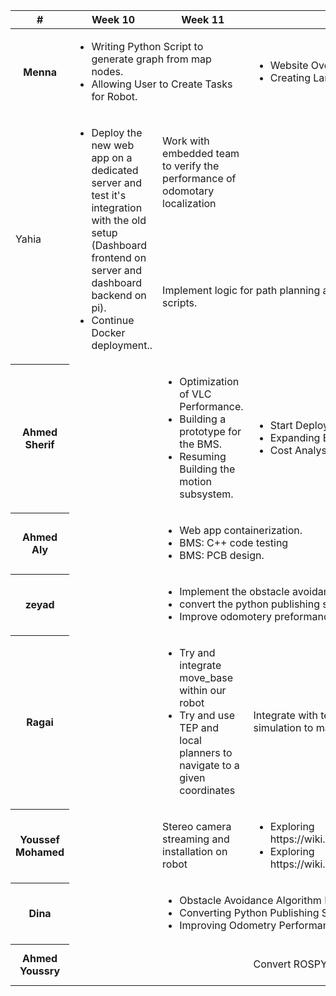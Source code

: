 <table class="table">
  <thead>
    <tr>
      <th scope="col">#</th>
      <th scope="col">Week 10 </th>
      <th scope="col">Week 11 </th>
      <th scope="col">Week 12 </th>
      <th scope="col">Week 13 </th>
    </tr>
  </thead>
  <tbody>
    <tr>
      <th scope="row">Menna</th>
      <td colspan="2">
        <ul>
          <li>Writing Python Script to generate graph from map nodes.</li>
          <li>Allowing User to Create Tasks for Robot.</li>
        </ul>
      </td>
      <td colspan="2">
        <ul>
          <li>Website Overview , refactoring and solving issues if found.</li>
          <li>Creating LandingPage.</li>
        </ul>
      </td>    
    </tr>
    <tr>
        <td rowspan="2">Yahia</td>
        <td rowspan="2">
          <ul>
            <li>Deploy the new web app on a dedicated server and test it's integration with the old setup (Dashboard frontend on server and dashboard backend on pi).</li>
            <li>Continue Docker deployment..</li>
          </ul>
        </td>
        <td>Work with embedded team to verify the performance of odomotary localization</td>
    </tr>
    <tr>
        <td colspan="2">Implement logic for path planning and integrate it with high level web interface and low level ros scripts.</td>
        <td>Verify the theoretical results from the WiFi localization model, and make any necessary adjustments.</td>
    </tr>
        <tr>
      <th scope="row">Ahmed Sherif</th>
      <td ></td>
      <td>
        <ul>
          <li>Optimization of VLC Performance.</li>
          <li>Building a prototype for the BMS.</li>
          <li>Resuming Building the motion subsystem.</li>
        </ul>
      </td>    
      <td>
        <ul>
          <li>Start Deploying VLC.</li>
          <li>Expanding BMS.</li>
          <li>Cost Analysis Start.</li>
        </ul>
      </td>
      <td>
        <ul>
          <li>Deploying New Motion Subsystem.</li>
          <li>Resuming Cost Analysis</li>
          <li>General Enhancements.</li>
        </ul>
      </td>
      </tr>
      <tr>
      <th scope="row">Ahmed Aly</th>
      <td></td>
      <td colspan="2">
        <ul>
          <li>Web app containerization.</li>
          <li>BMS: C++ code testing</li>
          <li>BMS: PCB design.</li>
        </ul>
      </td>
      <td>Documentation.</td>    
    </tr>
     <tr>
          <th scope="row">zeyad</th>
      <td></td>
      <td colspan="2">
        <ul>
          <li>Implement the obstacle avoidance algorithm and test it.</li>
          <li>convert the python publishing scripts to C++</li>
          <li>Improve odomotery preformance</li>
        </ul>
      </td>
      <td>focus on the documentaion</td>    
    </tr>
     <tr>
          <th scope="row">Ragai</th>
      <td></td>
      <td>
        <ul>
          <li>Try and integrate move_base within our robot</li>
          <li>Try and use TEP and local planners to navigate to a given coordinates</li>
        </ul>
      </td>
      <td>Integrate with team members on finalizing robot behaviour and adjusting simulation to match design</td> 
             <td>focus on the documentaion</td>    
    </tr>
     <tr>
          <th scope="row">Youssef Mohamed</th>
      <td></td>
      <td>
        Stereo camera streaming and installation on robot
      </td>
      <td>
        <ul>
          <li>Exploring https://wiki.ros.org/rtabmap_ros/Tutorials/StereoHandHeldMapping</li>
          <li>Exploring https://wiki.ros.org/rtabmap_ros/TutorialsOldInterface/SetupOnYourRobot</li>
        </ul>
      </td> 
             <td>focus on the documentaion</td>    
    </tr>
    <tr>
      <th scope="row">Dina</th>
      <td ></td>
      <td colspan="2">
        <ul>
          <li>Obstacle Avoidance Algorithm Implementation</li>
          <li>Converting Python Publishing Scripts to C++</li>
          <li>Improving Odometry Performance</li>
        </ul>
      </td>    
      <td>
        Focusing on the final presentation's documentaion
      </td>
      </tr>
          <tr>
      <th scope="row">Ahmed Youssry</th>
      <td ></td>
      <td ></td>
      <td>Convert ROSPY Scripts to C++</td>    
      <td>
        Mechanical Adjustments to Torta Robot
      </td>
      </tr>

  </tbody>
</table>
